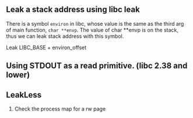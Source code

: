 ## Leak a stack address using libc leak


There is a symbol `environ` in libc, whose value is the same as the third arg of main function, `char **envp`. The value of char **envp is on the stack, thus we can leak stack address with this symbol. 

Leak LIBC_BASE + environ_offset


## Using STDOUT as a read primitive. (libc 2.38 and lower)



## LeakLess
1. Check the process map for a rw page
